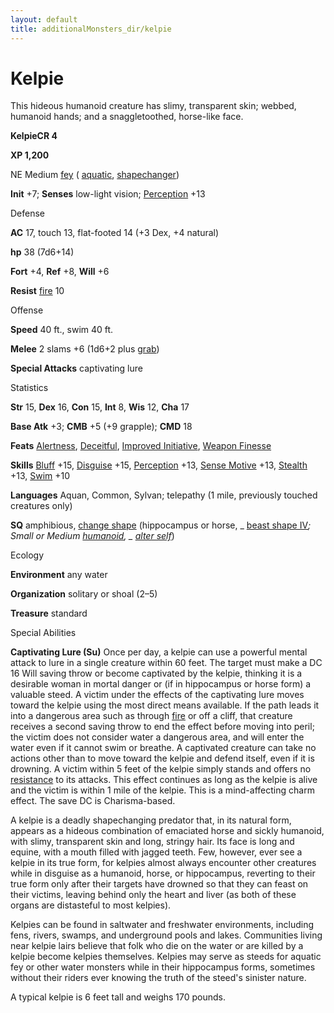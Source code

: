```yaml
---
layout: default
title: additionalMonsters_dir/kelpie
---
```

# Kelpie

This hideous humanoid creature has slimy, transparent skin; webbed, humanoid hands; and a snaggletoothed, horse-like face.

**KelpieCR 4**

**XP 1,200**

NE Medium [fey](../monsters_dir/creatureTypes#_fey) ( [aquatic](../monsters_dir/creatureTypes#_aquatic-subtype), [shapechanger](../monsters_dir/creatureTypes#_shapechanger-subtype))

**Init** +7; **Senses** low-light vision; [Perception](../additionalMonsters_dir/../skills_dir/perception#_perception) +13

Defense

**AC** 17, touch 13, flat-footed 14 (+3 Dex, +4 natural)

**hp** 38 (7d6+14)

**Fort** +4, **Ref** +8, **Will** +6

**Resist** [fire](../monsters_dir/creatureTypes#_fire-subtype) 10

Offense

**Speed** 40 ft., swim 40 ft.

**Melee** 2 slams +6 (1d6+2 plus [grab](../monsters_dir/universalMonsterRules#_grab))

**Special Attacks** captivating lure

Statistics

**Str** 15, **Dex** 16, **Con** 15, **Int** 8, **Wis** 12, **Cha** 17

**Base Atk** +3; **CMB** +5 (+9 grapple); **CMD** 18

**Feats** [Alertness](../additionalMonsters_dir/../feats#_alertness), [Deceitful](../additionalMonsters_dir/../feats#_deceitful), [Improved Initiative](../additionalMonsters_dir/../feats#_improved-initiative), [Weapon Finesse](../additionalMonsters_dir/../feats#_weapon-finesse)

**Skills** [Bluff](../additionalMonsters_dir/../skills_dir/bluff#_bluff) +15, [Disguise](../additionalMonsters_dir/../skills_dir/disguise#_disguise) +15, [Perception](../additionalMonsters_dir/../skills_dir/perception#_perception) +13, [Sense Motive](../additionalMonsters_dir/../skills_dir/senseMotive#_sense-motive) +13, [Stealth](../additionalMonsters_dir/../skills_dir/stealth#_stealth) +13, [Swim](../additionalMonsters_dir/../skills_dir/swim#_swim) +10

**Languages** Aquan, Common, Sylvan; telepathy (1 mile, previously touched creatures only)

**SQ** amphibious, [change shape](../monsters_dir/universalMonsterRules#_change-shape) (hippocampus or horse, _ [beast shape IV](../additionalMonsters_dir/../spells_dir/beastShape#_beast-shape-iv)_; Small or Medium [humanoid](../monsters_dir/creatureTypes#_humanoid), _ [alter self](../additionalMonsters_dir/../spells_dir/alterSelf#_alter-self)_)

Ecology

**Environment** any water

**Organization** solitary or shoal (2–5)

**Treasure** standard

Special Abilities

**Captivating Lure (Su)** Once per day, a kelpie can use a powerful mental attack to lure in a single creature within 60 feet. The target must make a DC 16 Will saving throw or become captivated by the kelpie, thinking it is a desirable woman in mortal danger or (if in hippocampus or horse form) a valuable steed. A victim under the effects of the captivating lure moves toward the kelpie using the most direct means available. If the path leads it into a dangerous area such as through [fire](../monsters_dir/creatureTypes#_fire-subtype) or off a cliff, that creature receives a second saving throw to end the effect before moving into peril; the victim does not consider water a dangerous area, and will enter the water even if it cannot swim or breathe. A captivated creature can take no actions other than to move toward the kelpie and defend itself, even if it is drowning. A victim within 5 feet of the kelpie simply stands and offers no [resistance](../monsters_dir/universalMonsterRules#_resistance) to its attacks. This effect continues as long as the kelpie is alive and the victim is within 1 mile of the kelpie. This is a mind-affecting charm effect. The save DC is Charisma-based.

A kelpie is a deadly shapechanging predator that, in its natural form, appears as a hideous combination of emaciated horse and sickly humanoid, with slimy, transparent skin and long, stringy hair. Its face is long and equine, with a mouth filled with jagged teeth. Few, however, ever see a kelpie in its true form, for kelpies almost always encounter other creatures while in disguise as a humanoid, horse, or hippocampus, reverting to their true form only after their targets have drowned so that they can feast on their victims, leaving behind only the heart and liver (as both of these organs are distasteful to most kelpies).

Kelpies can be found in saltwater and freshwater environments, including fens, rivers, swamps, and underground pools and lakes. Communities living near kelpie lairs believe that folk who die on the water or are killed by a kelpie become kelpies themselves. Kelpies may serve as steeds for aquatic fey or other water monsters while in their hippocampus forms, sometimes without their riders ever knowing the truth of the steed's sinister nature.

A typical kelpie is 6 feet tall and weighs 170 pounds.

